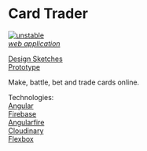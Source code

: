 Card Trader
=============
[![unstable](http://badges.github.io/stability-badges/dist/unstable.svg)](http://github.com/badges/stability-badges) <br>
[*web application*](http://cardtrader.eric.hosting/) <br>

[Design Sketches](http://imgur.com/a/rmbVk) <br>
[Prototype](http://imgur.com/a/ZXxs6)

Make, battle, bet and trade cards online. <br>

Technologies: <br>
[Angular](https://angularjs.org/) <br>
[Firebase](https://www.firebase.com/) <br>
[Angularfire](https://www.firebase.com/docs/web/libraries/angular/) <br>
[Cloudinary](http://cloudinary.com/) <br>
[Flexbox](https://en.wikipedia.org/wiki/CSS_Flex_Box_Layout) <br>

